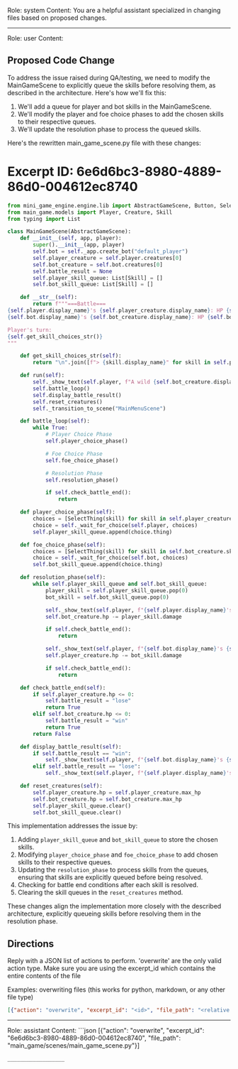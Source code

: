 Role: system
Content: You are a helpful assistant specialized in changing files based on proposed changes.
__________________
Role: user
Content: 
## Proposed Code Change
To address the issue raised during QA/testing, we need to modify the MainGameScene to explicitly queue the skills before resolving them, as described in the architecture. Here's how we'll fix this:

1. We'll add a queue for player and bot skills in the MainGameScene.
2. We'll modify the player and foe choice phases to add the chosen skills to their respective queues.
3. We'll update the resolution phase to process the queued skills.

Here's the rewritten main_game_scene.py file with these changes:

# Excerpt ID: 6e6d6bc3-8980-4889-86d0-004612ec8740
```python main_game/scenes/main_game_scene.py
from mini_game_engine.engine.lib import AbstractGameScene, Button, SelectThing
from main_game.models import Player, Creature, Skill
from typing import List

class MainGameScene(AbstractGameScene):
    def __init__(self, app, player):
        super().__init__(app, player)
        self.bot = self._app.create_bot("default_player")
        self.player_creature = self.player.creatures[0]
        self.bot_creature = self.bot.creatures[0]
        self.battle_result = None
        self.player_skill_queue: List[Skill] = []
        self.bot_skill_queue: List[Skill] = []

    def __str__(self):
        return f"""===Battle===
{self.player.display_name}'s {self.player_creature.display_name}: HP {self.player_creature.hp}/{self.player_creature.max_hp}
{self.bot.display_name}'s {self.bot_creature.display_name}: HP {self.bot_creature.hp}/{self.bot_creature.max_hp}

Player's turn:
{self.get_skill_choices_str()}
"""

    def get_skill_choices_str(self):
        return "\n".join([f"> {skill.display_name}" for skill in self.player_creature.skills])

    def run(self):
        self._show_text(self.player, f"A wild {self.bot_creature.display_name} appeared!")
        self.battle_loop()
        self.display_battle_result()
        self.reset_creatures()
        self._transition_to_scene("MainMenuScene")

    def battle_loop(self):
        while True:
            # Player Choice Phase
            self.player_choice_phase()

            # Foe Choice Phase
            self.foe_choice_phase()

            # Resolution Phase
            self.resolution_phase()

            if self.check_battle_end():
                return

    def player_choice_phase(self):
        choices = [SelectThing(skill) for skill in self.player_creature.skills]
        choice = self._wait_for_choice(self.player, choices)
        self.player_skill_queue.append(choice.thing)

    def foe_choice_phase(self):
        choices = [SelectThing(skill) for skill in self.bot_creature.skills]
        choice = self._wait_for_choice(self.bot, choices)
        self.bot_skill_queue.append(choice.thing)

    def resolution_phase(self):
        while self.player_skill_queue and self.bot_skill_queue:
            player_skill = self.player_skill_queue.pop(0)
            bot_skill = self.bot_skill_queue.pop(0)

            self._show_text(self.player, f"{self.player.display_name}'s {self.player_creature.display_name} used {player_skill.display_name}!")
            self.bot_creature.hp -= player_skill.damage

            if self.check_battle_end():
                return

            self._show_text(self.player, f"{self.bot.display_name}'s {self.bot_creature.display_name} used {bot_skill.display_name}!")
            self.player_creature.hp -= bot_skill.damage

            if self.check_battle_end():
                return

    def check_battle_end(self):
        if self.player_creature.hp <= 0:
            self.battle_result = "lose"
            return True
        elif self.bot_creature.hp <= 0:
            self.battle_result = "win"
            return True
        return False

    def display_battle_result(self):
        if self.battle_result == "win":
            self._show_text(self.player, f"{self.bot.display_name}'s {self.bot_creature.display_name} fainted! You win!")
        elif self.battle_result == "lose":
            self._show_text(self.player, f"{self.player.display_name}'s {self.player_creature.display_name} fainted! You lose!")

    def reset_creatures(self):
        self.player_creature.hp = self.player_creature.max_hp
        self.bot_creature.hp = self.bot_creature.max_hp
        self.player_skill_queue.clear()
        self.bot_skill_queue.clear()
```

This implementation addresses the issue by:

1. Adding `player_skill_queue` and `bot_skill_queue` to store the chosen skills.
2. Modifying `player_choice_phase` and `foe_choice_phase` to add chosen skills to their respective queues.
3. Updating the `resolution_phase` to process skills from the queues, ensuring that skills are explicitly queued before being resolved.
4. Checking for battle end conditions after each skill is resolved.
5. Clearing the skill queues in the `reset_creatures` method.

These changes align the implementation more closely with the described architecture, explicitly queueing skills before resolving them in the resolution phase.

## Directions
Reply with a JSON list of actions to perform. 'overwrite' are the only valid action type. 
Make sure you are using the excerpt_id which contains the entire contents of the file

Examples:
overwriting files (this works for python, markdown, or any other file type)
```json output_example1
[{"action": "overwrite", "excerpt_id": "<id>", "file_path": "<relative file path>"}]
```

__________________
Role: assistant
Content: ```json
[{"action": "overwrite", "excerpt_id": "6e6d6bc3-8980-4889-86d0-004612ec8740", "file_path": "main_game/scenes/main_game_scene.py"}]
```
__________________
